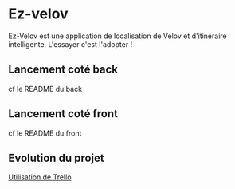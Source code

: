 # Ez-velov

Ez-Velov est une application de localisation de Velov et d'itinéraire intelligente. L'essayer c'est l'adopter !  

## Lancement coté back
cf le README du back

## Lancement coté front
cf le README du front

## Evolution du projet
[Utilisation de Trello](https://trello.com/b/14psDet5/kanban)